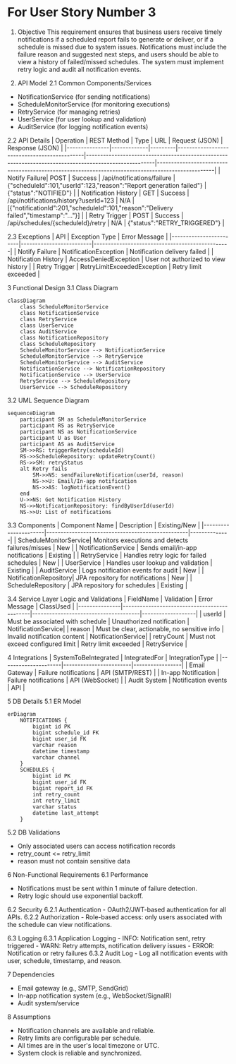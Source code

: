 # For User Story Number 3

1. Objective
This requirement ensures that business users receive timely notifications if a scheduled report fails to generate or deliver, or if a schedule is missed due to system issues. Notifications must include the failure reason and suggested next steps, and users should be able to view a history of failed/missed schedules. The system must implement retry logic and audit all notification events.

2. API Model
  2.1 Common Components/Services
  - NotificationService (for sending notifications)
  - ScheduleMonitorService (for monitoring executions)
  - RetryService (for managing retries)
  - UserService (for user lookup and validation)
  - AuditService (for logging notification events)

  2.2 API Details
| Operation      | REST Method | Type    | URL                                         | Request (JSON)                                                                                       | Response (JSON)                                                                                 |
|---------------|-------------|---------|---------------------------------------------|------------------------------------------------------------------------------------------------------|--------------------------------------------------------------------------------------------------|
| Notify Failure| POST        | Success | /api/notifications/failure                  | {"scheduleId":101,"userId":123,"reason":"Report generation failed"}                             | {"status":"NOTIFIED"}                                                                           |
| Notification History | GET   | Success | /api/notifications/history?userId=123       | N/A                                                                                                  | [{"notificationId":201,"scheduleId":101,"reason":"Delivery failed","timestamp":"..."}]    |
| Retry Trigger | POST        | Success | /api/schedules/{scheduleId}/retry           | N/A                                                                                                  | {"status":"RETRY_TRIGGERED"}                                                                    |

  2.3 Exceptions
| API                    | Exception Type           | Error Message                                 |
|------------------------|-------------------------|------------------------------------------------|
| Notify Failure         | NotificationException   | Notification delivery failed                   |
| Notification History   | AccessDeniedException   | User not authorized to view history            |
| Retry Trigger          | RetryLimitExceededException | Retry limit exceeded                       |

3 Functional Design
  3.1 Class Diagram
```mermaid
classDiagram
    class ScheduleMonitorService
    class NotificationService
    class RetryService
    class UserService
    class AuditService
    class NotificationRepository
    class ScheduleRepository
    ScheduleMonitorService --> NotificationService
    ScheduleMonitorService --> RetryService
    ScheduleMonitorService --> AuditService
    NotificationService --> NotificationRepository
    NotificationService --> UserService
    RetryService --> ScheduleRepository
    UserService --> ScheduleRepository
```

  3.2 UML Sequence Diagram
```mermaid
sequenceDiagram
    participant SM as ScheduleMonitorService
    participant RS as RetryService
    participant NS as NotificationService
    participant U as User
    participant AS as AuditService
    SM->>RS: triggerRetry(scheduleId)
    RS->>ScheduleRepository: updateRetryCount()
    RS->>SM: retryStatus
    alt Retry fails
        SM->>NS: sendFailureNotification(userId, reason)
        NS->>U: Email/In-app notification
        NS->>AS: logNotificationEvent()
    end
    U->>NS: Get Notification History
    NS->>NotificationRepository: findByUserId(userId)
    NS->>U: List of notifications
```

  3.3 Components
| Component Name        | Description                                      | Existing/New |
|----------------------|--------------------------------------------------|--------------|
| ScheduleMonitorService| Monitors executions and detects failures/misses  | New          |
| NotificationService  | Sends email/in-app notifications                  | Existing     |
| RetryService         | Handles retry logic for failed schedules          | New          |
| UserService          | Handles user lookup and validation                | Existing     |
| AuditService         | Logs notification events for audit                | New          |
| NotificationRepository| JPA repository for notifications                 | New          |
| ScheduleRepository   | JPA repository for schedules                      | Existing     |

  3.4 Service Layer Logic and Validations
| FieldName      | Validation                                  | Error Message                        | ClassUsed         |
|---------------|---------------------------------------------|--------------------------------------|-------------------|
| userId        | Must be associated with schedule             | Unauthorized notification            | NotificationService|
| reason        | Must be clear, actionable, no sensitive info | Invalid notification content         | NotificationService|
| retryCount    | Must not exceed configured limit             | Retry limit exceeded                 | RetryService      |

4 Integrations
| SystemToBeIntegrated | IntegratedFor           | IntegrationType |
|---------------------|------------------------|-----------------|
| Email Gateway       | Failure notifications   | API (SMTP/REST) |
| In-app Notification | Failure notifications   | API (WebSocket) |
| Audit System        | Notification events     | API             |

5 DB Details
  5.1 ER Model
```mermaid
erDiagram
    NOTIFICATIONS {
        bigint id PK
        bigint schedule_id FK
        bigint user_id FK
        varchar reason
        datetime timestamp
        varchar channel
    }
    SCHEDULES {
        bigint id PK
        bigint user_id FK
        bigint report_id FK
        int retry_count
        int retry_limit
        varchar status
        datetime last_attempt
    }
```

  5.2 DB Validations
- Only associated users can access notification records
- retry_count <= retry_limit
- reason must not contain sensitive data

6 Non-Functional Requirements
  6.1 Performance
  - Notifications must be sent within 1 minute of failure detection.
  - Retry logic should use exponential backoff.

  6.2 Security
    6.2.1 Authentication
    - OAuth2/JWT-based authentication for all APIs.
    6.2.2 Authorization
    - Role-based access: only users associated with the schedule can view notifications.

  6.3 Logging
    6.3.1 Application Logging
    - INFO: Notification sent, retry triggered
    - WARN: Retry attempts, notification delivery issues
    - ERROR: Notification or retry failures
    6.3.2 Audit Log
    - Log all notification events with user, schedule, timestamp, and reason.

7 Dependencies
- Email gateway (e.g., SMTP, SendGrid)
- In-app notification system (e.g., WebSocket/SignalR)
- Audit system/service

8 Assumptions
- Notification channels are available and reliable.
- Retry limits are configurable per schedule.
- All times are in the user's local timezone or UTC.
- System clock is reliable and synchronized.